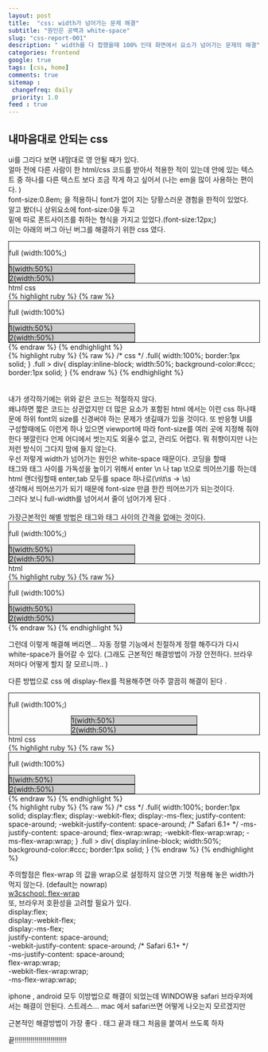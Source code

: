 ```yaml
---
layout: post
title:  "css: width가 넘어가는 문제 해결"
subtitle: "원인은 공백과 white-space"
slug: "css-report-001"
description: " width를 다 합했을때 100% 인데 화면에서 요소가 넘어가는 문제의 해결"
categories: frontend
google: true
tags: [css, home]
comments: true
sitemap :
 changefreq: daily
 priority: 1.0
feed : true
---
```

<script>
	$(document).ready(function(){
		$(".select_container").areaSelecting(); 		
	})
</script>

## 내마음대로 안되는 css


ui를 그리다 보면 내맘대로 영 안될 때가 있다. <br>
얼마 전에 다른 사람이 한 html/css 코드를 받아서 적용한 적이 있는데
안에 있는 텍스트 중 하나를 다른 텍스트 보다 조금 작게 하고 싶어서 (나는 em을 많이 사용하는 편이다. )<br>
font-size:0.8em; 을 적용하니 font가 없어 지는 당황스러운 경험을 한적이 있었다. <br>
알고 봤더니 상위요소에 font-size:0을 두고 <br>
밑에 따로 폰트사이즈를 취하는 형식을 가지고 있었다.(font-size:12px;)<br>
이는 아래의 버그 아닌 버그를 해결하기 위한 css 였다. <br>

<style>
.full{
	width:100%;
	border:1px solid;
}
.full > p{
	width:100%;
}
.full > div{
	display:inline-block;
	width:50%;
	background-color:#ccc;
	border:1px solid;
}
</style>
<div class='ex-container'>
	<div class='half_area'>
		<div class='full'>
			<p>full (width:100%;)</p>
			<div>1(width:50%)</div>
			<div>2(width:50%)</div>
		</div>
	</div>
	<div class='half_area'>
		<div class='select_container'>
			<div class='btn_area'>
				<a class='btn active' data-area='#html'>html</a>
				<a class='btn' data-area='#css'>css</a>
			</div>
			<div class='box_area'>
				<div class='box' id='html'>
					{% highlight ruby %}
					{% raw %}
	<!--html -->
<div class='full'>
	<p>full (width:100%)</p>
	<div>1(width:50%)</div>
	<div>2(width:50%)</div>
</div>
					{% endraw %}
					{% endhighlight %}
				</div>
				<div class='box' id='css'>
					{% highlight ruby %}
					{% raw %}
/* css */
.full{
width:100%;
border:1px solid;
}
.full > div{
display:inline-block;
width:50%;
background-color:#ccc;
border:1px solid;
}
				{% endraw %}
				{% endhighlight %}
			<!-- -->
					</div>
				</div>
			</div>
		</div>
	</div>
<br>
<br>
내가 생각하기에는 위와 같은 코드는 적절하지 않다. <br>
<!-- -->
왜냐하면 짧은 코드는 상관없지만 더 많은 요소가 포함된 html 에서는 이런 css 하나때문에 하위 font의 size를 신경써야 하는 문제가 생길때가 있을 것이다. 또 반응형 UI를 구성할때에도 이런게 하나 있으면 viewport에 따라 font-size를 여러 곳에 지정해 줘야 한다 헷깔린다 언제 어디에서 썻는지도 외울수 없고, 관리도 어렵다.  
뭐 취향이지만 나는 저런 방식이 그다지 맘에 들지 않는다.

<br>
우선 저렇게 width가 넘어가는 원인은 white-space 때문이다.
코딩을 할때 <br>
태그와 태그 사이를 가독성을 높이기 위해서 enter \n 나 tap \t으로
띄어쓰기를 하는데 <br>
html 랜더링할때 enter,tab 모두를 space 하나로(\n\t\s -> \s) <br>생각해서 띄어쓰기가 되기 때문에 font-size 만큼 한칸 띄어쓰기가 되는것이다. <br>그러다 보니 full-width를 넘어서서 줄이 넘어가게 된다 . <br>
<br>
가장근본적인 해별 방법은 태그와 태그 사이의 간격을 없애는 것이다.
<div class='ex-container'>
	<div class='half_area'>
		<div class='full'>
			<p>full (width:100%;)</p>
			<div>
			1(width:50%)</div><div>
			2(width:50%)</div>
		</div>
	</div>
	<div class='half_area'>
		<div class='select_container'>
			<div class='btn_area'>
				<a class='btn active' data-area='#html2'>html</a>
			</div>
			<div class='box_area'>
				<div class='box' id='html2'>
					{% highlight ruby %}
					{% raw %}
	<!--html -->
<div class='full'>
	<p >full (width:100%)</p>
	<div>
	1(width:50%)</div><div>
	2(width:50%)</div>
</div>
					{% endraw %}
					{% endhighlight %}
				</div>
				</div>
			</div>
		</div>
	</div>

그런데 이렇게 해결해 버리면... 자동 정렬 기능에서 친절하게 정렬 해주다가 다시 white-space가 들어갈 수 있다.
(그래도 근본적인 해결방법이 가장 안전하다. 브라우저마다 어떻게 할지 잘 모르니까..  )


다른 방법으로
css 에 display-flex를 적용해주면
아주 깔끔히 해결이 된다 .

<div class='ex-container'>
	<div class='half_area'>
		<div class='full' style='display:flex; 	
		display:-webkit-flex; 	
		display:-ms-flex;
		justify-content: space-around; -webkit-justify-content: space-around;
		/* Safari 6.1+ */
		 -ms-justify-content: space-around;
		flex-wrap:wrap; -webkit-flex-wrap:wrap; -ms-flex-wrap:wrap; '>
		<p>full (width:100%;)</p>
			<div>1(width:50%)</div>
			<div>2(width:50%)</div>
		</div>
	</div>
	<div class='half_area'>
		<div class='select_container'>
			<div class='btn_area'>
				<a class='btn' data-area='#3html'>html</a>
				<a class='btn active' data-area='#3css'>css</a>
			</div>
			<div class='box_area'>
				<div class='box' id='3html'>
					{% highlight ruby %}
					{% raw %}
	<!--html -->
<div class='full'>
	<p>full (width:100%)</p>
	<div>1(width:50%)</div>
	<div>2(width:50%)</div>
</div>
					{% endraw %}
					{% endhighlight %}
				</div>
				<div class='box' id='3css'>
					{% highlight ruby %}
					{% raw %}
/* css */
.full{
width:100%;
border:1px solid;
display:flex; 	
display:-webkit-flex; 	
display:-ms-flex;
justify-content: space-around; -webkit-justify-content: space-around;
/* Safari 6.1+ */ -ms-justify-content: space-around;
flex-wrap:wrap; -webkit-flex-wrap:wrap; -ms-flex-wrap:wrap;
}
.full > div{
display:inline-block;
width:50%;
background-color:#ccc;
border:1px solid;
}
				{% endraw %}
				{% endhighlight %}
			<!-- -->
					</div>
				</div>
			</div>
		</div>
	</div>


주의할점은 	flex-wrap 의 값을 wrap으로 설정하지 않으면 기껏 적용해 놓은 width가 먹지 않는다. (default는 nowrap)<br>
[w3cschool: flex-wrap](https://www.w3schools.com/cssref/css3_pr_flex-wrap.asp) <br>
또, 브라우저 호환성을 고려할 필요가 있다. <br>
display:flex; 	<br>
display:-webkit-flex; 	<br>
display:-ms-flex;<br>
justify-content: space-around;<br>
 -webkit-justify-content: space-around; /* Safari 6.1+ */<br> -ms-justify-content: space-around;<br>
flex-wrap:wrap;<br> -webkit-flex-wrap:wrap; <br>-ms-flex-wrap:wrap; <br>

iphone , android 모두 이방법으로 해결이 되었는데
WINDOW용 safari 브라우저에서는 해결이 안된다.
스트레스...
mac 에서 safari쓰면 어떻게 나오는지 모르겠지만

근본적인 해결방법이 가장 좋다 .
태그 끝과 태그 처음을 붙여서 쓰도록 하자

끝!!!!!!!!!!!!!!!!!!!!!!!!!!
